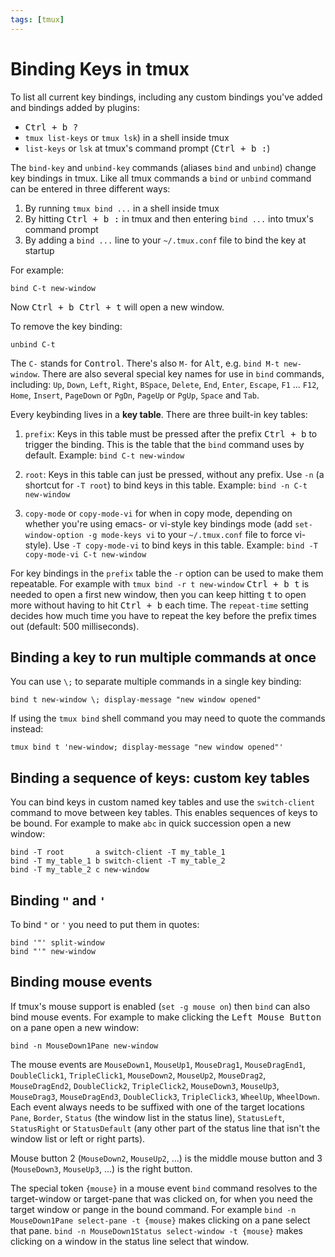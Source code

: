 ```yaml
---
tags: [tmux]
---
```


Binding Keys in tmux
====================

<div class="tip" markdown="1">
To list all current key bindings, including any custom bindings you've added and bindings added by plugins:

* <kbd><kbd><kbd>Ctrl</kbd> + <kbd>b</kbd></kbd> <kbd>?</kbd></kbd>
* `tmux list-keys` or `tmux lsk`) in a shell inside tmux
* `list-keys` or `lsk` at tmux's command prompt (<kbd><kbd><kbd>Ctrl</kbd> + <kbd>b</kbd></kbd> <kbd>:</kbd></kbd>)
</div>

The `bind-key` and `unbind-key` commands (aliases `bind` and `unbind`) change key bindings in tmux. Like all tmux commands a `bind` or `unbind` command can be
entered in three different ways:

1. By running `tmux bind ...` in a shell inside tmux
2. By hitting <kbd><kbd><kbd>Ctrl</kbd> + <kbd>b</kbd></kbd> <kbd>:</kbd></kbd> in tmux and then entering `bind ...` into tmux's command prompt
3. By adding a `bind ...` line to your `~/.tmux.conf` file to bind the key at startup

For example:

    bind C-t new-window

Now <kbd><kbd><kbd>Ctrl</kbd> + <kbd>b</kbd></kbd> <kbd><kbd>Ctrl</kbd> + <kbd>t</kbd></kbd></kbd> will open a new window.

To remove the key binding:

    unbind C-t

The `C-` stands for <kbd>Control</kbd>. There's also `M-` for <kbd>Alt</kbd>, e.g. `bind M-t new-window`. There are also several special key names for use in
`bind` commands, including: `Up`, `Down`, `Left`, `Right`, `BSpace`, `Delete`, `End`, `Enter`, `Escape`, `F1` ... `F12`, `Home`, `Insert`, `PageDown` or `PgDn`,
`PageUp` or `PgUp`, `Space` and `Tab`.

Every keybinding lives in a **key table**. There are three built-in key tables:

1. `prefix`: Keys in this table must be pressed after the prefix <kbd><kbd>Ctrl</kbd> + <kbd>b</kbd></kbd> to trigger the binding. This is the table that the
   `bind` command uses by default. Example: `bind C-t new-window`

2. `root`: Keys in this table can just be pressed, without any prefix. Use `-n` (a shortcut for `-T root`) to bind keys in this table.
   Example: `bind -n C-t new-window`

3. `copy-mode` or `copy-mode-vi` for when in copy mode, depending on whether you're using emacs- or vi-style key bindings mode
   (add `set-window-option -g mode-keys vi` to your `~/.tmux.conf` file to force vi-style). Use `-T copy-mode-vi` to bind keys in this table.
   Example: `bind -T copy-mode-vi C-t new-window`

For key bindings in the `prefix` table the `-r` option can be used to make them repeatable.
For example with `tmux bind -r t new-window` <kbd><kbd><kbd>Ctrl</kbd> + <kbd>b</kbd></kbd> <kbd>t</kbd></kbd> is needed to open a first new window, then you can
keep hitting <kbd>t</kbd> to open more without having to hit <kbd><kbd>Ctrl</kbd> + <kbd>b</kbd></kbd> each time. The `repeat-time` setting decides how much time
you have to repeat the key before the prefix times out (default: 500 milliseconds).

## Binding a key to run multiple commands at once

You can use `\;` to separate multiple commands in a single key binding:

    bind t new-window \; display-message "new window opened"

If using the `tmux bind` shell command you may need to quote the commands instead:

    tmux bind t 'new-window; display-message "new window opened"'

## Binding a sequence of keys: custom key tables

You can bind keys in custom named key tables and use the `switch-client` command to move between key tables. This enables sequences of keys to be bound.
For example to make `abc` in quick succession open a new window:

    bind -T root       a switch-client -T my_table_1
    bind -T my_table_1 b switch-client -T my_table_2
    bind -T my_table_2 c new-window

## Binding `"` and `'`

To bind `"` or `'` you need to put them in quotes:

    bind '"' split-window
    bind "'" new-window

## Binding mouse events

If tmux's mouse support is enabled (`set -g mouse on`) then `bind` can also bind mouse events. For example to make clicking the <kbd>Left Mouse Button</kbd> on a
pane open a new window:

    bind -n MouseDown1Pane new-window

The mouse events are `MouseDown1`, `MouseUp1`, `MouseDrag1`, `MouseDragEnd1`, `DoubleClick1`, `TripleClick1`, `MouseDown2`, `MouseUp2`, `MouseDrag2`,
`MouseDragEnd2`, `DoubleClick2`, `TripleClick2`, `MouseDown3`, `MouseUp3`, `MouseDrag3`, `MouseDragEnd3`, `DoubleClick3`, `TripleClick3`, `WheelUp`, `WheelDown`.
Each event always needs to be suffixed with one of the target locations `Pane`, `Border`, `Status` (the window list in the status line), `StatusLeft`,
`StatusRight` or `StatusDefault` (any other part of the status line that isn't the window list or left or right parts).

Mouse button 2 (`MouseDown2`, `MouseUp2`, ...) is the middle mouse button and 3 (`MouseDown3`, `MouseUp3`, ...) is the right button.

The special token `{mouse}` in a mouse event `bind` command resolves to the target-window or target-pane that was clicked on, for when you need the target window
or pange in the bound command.
For example `bind -n MouseDown1Pane select-pane -t {mouse}` makes clicking on a pane select that pane.
`bind -n MouseDown1Status select-window -t {mouse}` makes clicking on a window in the status line select that window.
